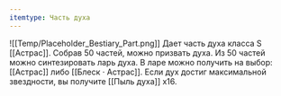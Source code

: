 ```yaml
---
itemtype: Часть духа
---
```

![[Temp/Placeholder_Bestiary_Part.png]]
Дает часть духа класса S [[Астрас]]. Собрав 50 частей, можно призвать духа. Из 50 частей можно синтезировать ларь духа. В ларе можно получить на выбор: [[Астрас]] либо [[Блеск · Астрас]]. Если дух достиг максимальной звездности, вы получите [[Пыль духа]] х16.
